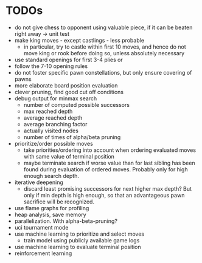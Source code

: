 # TODOs
* do not give chess to opponent using valuable piece, if it can be beaten right away -> unit test
* make king moves - except castlings - less probable
    * in particular, try to castle within first 10 moves, and hence do not move king or rook before doing so, unless absolutely necessary
* use standard openings for first 3-4 plies or
* follow the 7-10 opening rules
* do not foster specific pawn constellations, but only ensure covering of pawns
* more elaborate board position evaluation
* clever pruning, find good cut off conditions
* debug output for minmax search
    * number of computed possible successors
    * max reached depth
    * average reached depth
    * average branching factor
    * actually visited nodes
    * number of times of alpha/beta pruning
* prioritize/order possible moves
    * take priorities/ordering into account when ordering evaluated moves with same value of terminal position
    * maybe terminate search if worse value than for last sibling has been found during evaluation of ordered moves. Probably only for high enough search depth.
* iterative deepening
    * discard least promising successors for next higher max depth? But only if min depth is high enough, so that an advantageous pawn sacrifice will be recognized.
* use flame graphs for profiling
* heap analysis, save memory
* parallelization. With alpha-beta-pruning?
* uci tournament mode
* use machine learning to prioritize and select moves
    * train model using publicly available game logs
* use machine learning to evaluate terminal position
* reinforcement learning
